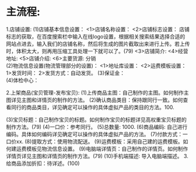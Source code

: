 # 主流程:
1.店铺设置:
  (1)店铺基本信息设置：
    <1>店铺名称设置：
    <2>店铺标志设置：
       店铺标志的获取，在百度搜索栏中输入在线logo设置，根据相关搜索结果选择合适的网站点进去，输入我们的店铺名称，然后将生成的图片截取出来进行上传。若上传时，体积太大，则再用压缩工具处理一下就可以了。(79)
    <3>店铺简介:
    <4>经营地址:
    <5>店铺介绍:
    <6>主要货源: 分销   
  (2)物流信息设置(物流管理部分的设置)：
    <1>地址库设置：
    <2>运费模板设置：
       1>发货时间：
       2>发货方式：自动发货。
  (3)保证金：  
  (4)体检中心：

2.上架商品(宝贝管理-发布宝贝):
  (1)上传商品主图：自己制作的主图。如何制作主图详见主图和详情页的制作的方法。
  (2)确认商品类目：保持跟同行一致。如何查看同行的商品类目，详见确定可以操作的具体虚拟产品的类目的方法。100.

  (3)宝贝标题：自己制作宝贝的标题。如何制作宝贝的标题详见高权重宝贝标题的制作方法。(79)
  (4)一口价：参考同行。
  (5)总数量: 1000.
  (6)商品编码: 自己进行编码。具体如何编码详见确定可以操作的具体虚拟产品的方法。
  (7)付款方式：一口价xx.
  (8)提取方式：使用物流配送。
  (9)运费模板：采用自己建的运费模板。如何建运费模板见物流信息设置。
  (9)电脑端详情页：自己制作的详情页。如何制作详情页详见主图和详情页的制作方法。(79)
  (10)手机端描述: 导入电脑端描述。
3.给商品添加折扣：待详述。(100)